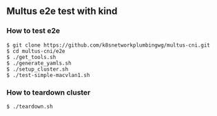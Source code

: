 ## Multus e2e test with kind

### How to test e2e


```
$ git clone https://github.com/k8snetworkplumbingwg/multus-cni.git
$ cd multus-cni/e2e
$ ./get_tools.sh
$ ./generate_yamls.sh
$ ./setup_cluster.sh
$ ./test-simple-macvlan1.sh
```

### How to teardown cluster

```
$ ./teardown.sh
```
